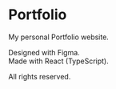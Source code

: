 # Portfolio
My personal Portfolio website.

Designed with Figma.  
Made with React (TypeScript). 

All rights reserved.
